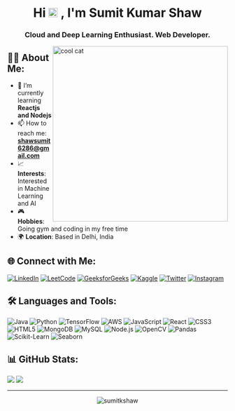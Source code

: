 
<h1 align="center">Hi  <img src="https://raw.githubusercontent.com/MartinHeinz/MartinHeinz/master/wave.gif" height="21">
, I'm Sumit Kumar Shaw</h1>
<h3 align="center">Cloud and Deep Learning Enthusiast. Web Developer.</h3>
<img align="right" alt="cool cat" width="400" src="https://i.pinimg.com/originals/33/9c/fd/339cfd07ba90d9366c676c4349e7ec5c.gif">

## 👨‍💻 About Me:

- 🌱 I’m currently learning **Reactjs and Nodejs**
- 📫 How to reach me: **shawsumit6286@gmail.com**
- 📈 **Interests**: Interested in Machine Learning and AI
- 🎮 **Hobbies**: Going gym and coding in my free time
- 🌍 **Location**: Based in Delhi, India

## 🌐 Connect with Me:

[![LinkedIn](https://img.shields.io/badge/LinkedIn-%230077B5.svg?logo=linkedin&logoColor=white)](https://linkedin.com/in/sumitshaw27) 
[![LeetCode](https://img.shields.io/badge/LeetCode-%230769AD.svg?logo=leetcode&logoColor=white)](https://www.leetcode.com/sumitshaw__) 
[![GeeksforGeeks](https://img.shields.io/badge/GeeksforGeeks-%2300C774.svg?logo=geeksforgeeks&logoColor=white)](https://auth.geeksforgeeks.org/user/sumitkshaw/profile)
[![Kaggle](https://img.shields.io/badge/Kaggle-%2300f.svg?logo=kaggle&logoColor=white)](https://kaggle.com/sumitshaw27) 
[![Twitter](https://img.shields.io/badge/Twitter-%231DA1F2.svg?logo=twitter&logoColor=white)](https://twitter.com/sumitshaw__) 
[![Instagram](https://img.shields.io/badge/Instagram-%23E4405F.svg?logo=instagram&logoColor=white)](https://instagram.com/sumitshaw__) 


## 🛠️ Languages and Tools:

![Java](https://img.shields.io/badge/java-%23ED8B00.svg?style=for-the-badge&logo=java&logoColor=white)
![Python](https://img.shields.io/badge/python-%233776AB.svg?style=for-the-badge&logo=python&logoColor=white)
![TensorFlow](https://img.shields.io/badge/tensorflow-%23FF6F00.svg?style=for-the-badge&logo=tensorflow&logoColor=white)
![AWS](https://img.shields.io/badge/aws-%23FF9900.svg?style=for-the-badge&logo=amazonaws&logoColor=white)
![JavaScript](https://img.shields.io/badge/javascript-%23323330.svg?style=for-the-badge&logo=javascript&logoColor=%23F7DF1E)
![React](https://img.shields.io/badge/react-%2320232a.svg?style=for-the-badge&logo=react&logoColor=%2361DAFB)
![CSS3](https://img.shields.io/badge/css3-%231572B6.svg?style=for-the-badge&logo=css3&logoColor=white)
![HTML5](https://img.shields.io/badge/html5-%23E34F26.svg?style=for-the-badge&logo=html5&logoColor=white)
![MongoDB](https://img.shields.io/badge/mongodb-%2347A248.svg?style=for-the-badge&logo=mongodb&logoColor=white)
![MySQL](https://img.shields.io/badge/mysql-%2300f.svg?style=for-the-badge&logo=mysql&logoColor=white)
![Node.js](https://img.shields.io/badge/node.js-%23339933.svg?style=for-the-badge&logo=nodedotjs&logoColor=white)
![OpenCV](https://img.shields.io/badge/opencv-%23FFBB00.svg?style=for-the-badge&logo=opencv&logoColor=white)
![Pandas](https://img.shields.io/badge/pandas-%23150458.svg?style=for-the-badge&logo=pandas&logoColor=white)
![Scikit-Learn](https://img.shields.io/badge/scikit--learn-%23F7931E.svg?style=for-the-badge&logo=scikit-learn&logoColor=white)
![Seaborn](https://img.shields.io/badge/seaborn-%230079AD.svg?style=for-the-badge&logo=seaborn&logoColor=white)

## 📊 GitHub Stats:

![](https://github-readme-stats.vercel.app/api/top-langs?username=sumitkshaw&show_icons=true&locale=en&layout=compact&theme=react&hide_border=true&bg_color=0D1117)
![](https://github-readme-streak-stats.herokuapp.com/?user=sumitkshaw&theme=react&hide_border=true&bg_color=0D1117)

---

<p align="center"> 
  <img src="https://komarev.com/ghpvc/?username=sumitkshaw&label=Profile%20views&color=0e75b6&style=flat" alt="sumitkshaw" /> 
</p>
